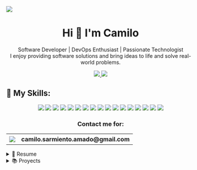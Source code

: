 <img src="https://res.cloudinary.com/dup7szo6y/image/upload/v1698420929/AppsImages/GitHubProfile/wbx8wcijcfonefutihat.png"/>

<h1 align='center'>
    Hi 👋 I'm Camilo 
</h1>

<p align="center">
   Software Developer | DevOps Enthusiast | Passionate Technologist </br> I enjoy providing software solutions and bring ideas to life and solve real-world problems.
</p>
<p align="center">
    <a href="https://www.linkedin.com/in/camilo-sarmiento-051a80244/" target="_blank">
        <img src="https://img.shields.io/badge/LinkedIn-0077B5?style=for-the-badge&logo=linkedin&logoColor=white"/>
    </a>
    <a href="http://camilosar.site" target="_blank">
        <img src="https://img.shields.io/badge/Portfolio-255E63?style=for-the-badge&logo=About.me&logoColor=white"/>
    </a>
</p>

## 🎯 My Skills:
<p align= "center">
    <img src="https://img.shields.io/badge/HTML5-E34F26?style=for-the-badge&logo=html5&logoColor=white"/>
    <img src="https://img.shields.io/badge/CSS3-1572B6?style=for-the-badge&logo=css3&logoColor=white"/>
    <img src="https://img.shields.io/badge/JavaScript-323330?style=for-the-badge&logo=javascript&logoColor=F7DF1E"/>
    <img src="https://img.shields.io/badge/TypeScript-007ACC?style=for-the-badge&logo=typescript&logoColor=white"/>
    <img src="https://img.shields.io/badge/React-20232A?style=for-the-badge&logo=react&logoColor=61DAFB"/>
    <img src="https://img.shields.io/badge/Node%20js-339933?style=for-the-badge&logo=nodedotjs&logoColor=white"/>
    <img src="https://img.shields.io/badge/Amazon%20Web%20Services-232F3E?logo=amazonwebservices&logoColor=fff&style=for-the-badge"/>
    <img src="https://img.shields.io/badge/Python-FFD43B?style=for-the-badge&logo=python&logoColor=blue"/>
    <img src="https://img.shields.io/badge/Django-092E20?style=for-the-badge&logo=django&logoColor=green"/>
    <img src="https://img.shields.io/badge/C%2B%2B-00599C?style=for-the-badge&logo=c%2B%2B&logoColor=white"/>
    <img src="https://img.shields.io/badge/Jira-0052CC?style=for-the-badge&logo=Jira&logoColor=white"/>
    <img src="https://img.shields.io/badge/GIT-E44C30?style=for-the-badge&logo=git&logoColor=white"/>
    <img src="https://img.shields.io/badge/Docker-2CA5E0?style=for-the-badge&logo=docker&logoColor=white"/>
    <img src="https://img.shields.io/badge/MongoDB-4EA94B?style=for-the-badge&logo=mongodb&logoColor=white"/>
    <img src="https://img.shields.io/badge/MySQL-005C84?style=for-the-badge&logo=mysql&logoColor=white"/>
    <img src="https://img.shields.io/badge/PostgreSQL-316192?style=for-the-badge&logo=postgresql&logoColor=white"/>
    <img src="https://img.shields.io/badge/Figma-F24E1E?style=for-the-badge&logo=figma&logoColor=white"/>
</p>

<p>
    <h3 align= "center">Contact me for:</h3>
    <table align="center">
        <tr>
            <th><img src="https://img.shields.io/badge/Gmail-D14836?style=for-the-badge&logo=gmail&logoColor=white"/></th>
            <th> <a>camilo.sarmiento.amado@gmail.com</a></th>
        </tr>
    </table>
</p>


<details>
    <summary>📃 Resume</summary>

## Education
- 📖 **Bachelor’s degree in systems engineering**\
📆 2022 - Present\
📍 **Universidad del Magdalena** - Santa Marta, Colombia
- 📖 **Full Stack Web Developer**\
📆 Ago. 2022 – Nov. 2022\
📍 **Henry Bootcamp** - Virtual
- 📖 **Intensive Programming Skills Training**\
📆 May. 2021 – Dic. 2021\
📍 **Universidad Nacional de Colombia** - Virtual

</details>

<details>

<summary>📚 Proyects</summary>
    
## My projects



<p>
    <table align="left">
        <tr>
            <th style="max-width:30%" align="center">
                <h2 align="center">VideoGames SPA</h2>
                <img style="width:100%" align="center" src="https://media.licdn.com/dms/image/C4E2DAQFkfGaNSIgO5Q/profile-treasury-image-shrink_160_160/0/1669234798774?e=1699034400&v=beta&t=uM60R7kKTqhnSLr5okmlkc0QZFy8htRR8AOTxhnL9Zg"/>
                <p>
                    <a href="https://github.com/Camilo-845/Henry-PI" target="_blank">
                        <img style="width:40%" src="https://img.shields.io/badge/GitHub-100000?style=for-the-badge&logo=github&logoColor=white" align="left"/>
                    </a>
                    <a href="https://videogameshenry.vercel.app/" target="_blank">
                        <img style="width:40%" src="https://img.shields.io/badge/Vercel-000000?style=for-the-badge&logo=vercel&logoColor=white" align="right"/>
                    </a>
                </p>
            </th>
            <th align="left">
                A simple page aplication (SPA) showing the principal videogames around the world. The vidoegame's data is obtein from RAWG.io API.
                Things I learned:
                <ul>
                    <li>Fetch data from an API</li>
                    <li>The states management whit React Redux</li>
                    <li>The DataBase creation and management with Sequalize.js</li>
                    <li>The User Interface creation with React</li>
                    <li>The CRUD bakend's routes creation</li>
                </ul>
                <p align="center">
                    <img src="https://img.shields.io/badge/HTML5-E34F26?style=for-the-badge&logo=html5&logoColor=white"/>
                    <img src="https://img.shields.io/badge/CSS3-1572B6?style=for-the-badge&logo=css3&logoColor=white"/>
                    <img src="https://img.shields.io/badge/React-20232A?style=for-the-badge&logo=react&logoColor=61DAFB"/>
                    <img src="https://img.shields.io/badge/Node%20js-339933?style=for-the-badge&logo=nodedotjs&logoColor=white"/>
                    <img src="https://img.shields.io/badge/PostgreSQL-316192?style=for-the-badge&logo=postgresql&logoColor=white"/>
                    <img src="https://img.shields.io/badge/JavaScript-323330?style=for-the-badge&logo=javascript&logoColor=F7DF1E"/>
                </p>
            </th>
        </tr>
        <tr>
            <th style="width:30%" align="center">
                <h2 align="center">CoinTracker</h2>
                <img style="width:100%" align="center" src="https://media.licdn.com/dms/image/C4E2DAQGXWwSfUQSNAw/profile-treasury-image-shrink_800_800/0/1669233194127?e=1699063200&v=beta&t=2RTmKqtwqLZx4hPr-MAstatHDcQXc4gLRWYJEJMtRlM"/>
                <p>
                    <a href="https://github.com/PF-03/CoinTracker" target="_blank" >
                        <img style="width:40%" src="https://img.shields.io/badge/GitHub-100000?style=for-the-badge&logo=github&logoColor=white" align="left"/>
                    </a>
                    <a href="https://pf-03-cointracker.vercel.app/" target="_blank" >
                        <img style="width:40%" src="https://img.shields.io/badge/Vercel-000000?style=for-the-badge&logo=vercel&logoColor=white" align="right"/>
                    </a>
                </p>
            </th>
            <th align="left">
                <ul>
                    <li>Development of a cryptocurrency monitoring application</li>
                    <li>Automated email sending, user authentication, among others.</li>
                    <li>Teamwork</li>
                    <li>The User Interface creation with React</li>
                    <li>Implemented Technologies: Typescript, ReactJs, Redux, NodeJs, MongoDB, HTML, CSS</li>
                </ul>
                <p align="center">
                    <img src="https://img.shields.io/badge/HTML5-E34F26?style=for-the-badge&logo=html5&logoColor=white"/>
                    <img src="https://img.shields.io/badge/CSS3-1572B6?style=for-the-badge&logo=css3&logoColor=white"/>
                    <img src="https://img.shields.io/badge/React-20232A?style=for-the-badge&logo=react&logoColor=61DAFB"/>
                    <img src="https://img.shields.io/badge/Node%20js-339933?style=for-the-badge&logo=nodedotjs&logoColor=white"/>
                    <img src="https://img.shields.io/badge/MongoDB-4EA94B?style=for-the-badge&logo=mongodb&logoColor=white"/>
                    <img src="https://img.shields.io/badge/TypeScript-007ACC?style=for-the-badge&logo=typescript&logoColor=white"/>
                    <img src="https://img.shields.io/badge/Jira-0052CC?style=for-the-badge&logo=Jira&logoColor=white"/>
                </p>
            </th>
        </tr>
        <tr>
            <th style="width:30%" align="center">
                <h2 align="center">News API</h2>
                <p align="center">
                    <a href="https://github.com/Camilo-845/News_Project/tree/main/backend" align="center" target="_blank" >
                        <img style="width:50%" src="https://img.shields.io/badge/GitHub-100000?style=for-the-badge&logo=github&logoColor=white" align="center"/>
                    </a>
                </p>
            </th>
            <th align="left">
                <ul>
                    <li>Development of a REST API + MongoDB for handling user and news requests.</li>
                    <li>Consumption of External API "News data API"</li>
                    <li>User authentication, token management</li>
                    <li>Implemented Technologies: NodeJs, MongoDB, ExpressJs</li>
                </ul>
                <p align="center">
                    <img src="https://img.shields.io/badge/JavaScript-323330?style=for-the-badge&logo=javascript&logoColor=F7DF1E"/>
                    <img src="https://img.shields.io/badge/Node%20js-339933?style=for-the-badge&logo=nodedotjs&logoColor=white"/>
                    <img src="https://img.shields.io/badge/MongoDB-4EA94B?style=for-the-badge&logo=mongodb&logoColor=white"/>
                    <img src="https://img.shields.io/badge/Sequelize-52B0E7?style=for-the-badge&logo=Sequelize&logoColor=white"/>
                </p>
            </th>
        </tr>
        <tr>
            <th style="width:30%" align="center">
                <h2 align="center">Notion Database Backup with Python</h2>
                <p align="center">
                    <a href="https://github.com/Camilo-845/notion-backup-python" align="center" target="_blank" >
                        <img style="width:50%" src="https://img.shields.io/badge/GitHub-100000?style=for-the-badge&logo=github&logoColor=white" align="center"/>
                    </a>
                </p>
            </th>
            <th align="left">
                <ul>
                    <li>Development of a Python script for automated backup of a database hosted in NOTION.</li>
                    <li>Handling of external API "NOTION API"</li>
                    <li>Implemented Technologies: Python</li>
                </ul>
                <p align="center">
                    <img src="https://img.shields.io/badge/C%2B%2B-00599C?style=for-the-badge&logo=c%2B%2B&logoColor=white"/>
                </p>
            </th>
        </tr>
        <tr>
            <th style="width:30%" align="center">
                <h2 align="center">Accounts Manage C++ system</h2>
                <p align="center">
                    <a href="https://github.com/Camilo-845/ProyectoFinal_ED-I" align="center" target="_blank" >
                        <img style="width:50%" src="https://img.shields.io/badge/GitHub-100000?style=for-the-badge&logo=github&logoColor=white" align="center"/>
                    </a>
                </p>
            </th>
            <th align="left">
                <ul>
                    <li>Development of a compilation program for managing billing system accounts</li>
                    <li>Teamwork</li>
                    <li>Implemented Technologies: C++</li>
                </ul>
                <p align="center">
                    <img src="https://img.shields.io/badge/Python-FFD43B?style=for-the-badge&logo=python&logoColor=blue"/>
                </p>
            </th>
        </tr>
        <tr>
            <th style="width:30%" align="center">
                <h2 align="center">Invetory Manage API</h2>
                <p align="center">
                    <a href="https://github.com/Camilo-845/Proyecto_Inventario_Backend" align="center" target="_blank" >
                        <img style="width:50%" src="https://img.shields.io/badge/GitHub-100000?style=for-the-badge&logo=github&logoColor=white" align="center"/>
                    </a>
                </p>
            </th>
            <th align="left">
                <ul>
                    <li>Development of an API for handling user requests for authentication and inventory management</li>
                    <li>CRUD MySQL database</li>
                    <li>Implemented Technologies: Python, Django, DjangoRestFrameWork</li>
                </ul>
                <p align="center">
                    <img src="https://img.shields.io/badge/Python-FFD43B?style=for-the-badge&logo=python&logoColor=blue"/>
                    <img src="https://img.shields.io/badge/Django-092E20?style=for-the-badge&logo=django&logoColor=green"/>
                    <img src="https://img.shields.io/badge/django%20rest-ff1709?style=for-the-badge&logo=django&logoColor=white"/>  
                    <img src="https://img.shields.io/badge/MySQL-005C84?style=for-the-badge&logo=mysql&logoColor=white"/>  
                </p>
            </th>
        </tr>
        <tr>
            <th style="width:30%" align="center">
                <h2 align="center">MVC Java Aplication</h2>
                <p align="center">
                    <a href="https://github.com/Camilo-845/Proyecto_Java_MVC" align="center" target="_blank" >
                        <img style="width:50%" src="https://img.shields.io/badge/GitHub-100000?style=for-the-badge&logo=github&logoColor=white" align="center"/>
                    </a>
                </p>
            </th>
            <th align="left">
                <ul>
                    <li>Development of a desktop application with Java using the Model-View-Controller (MVC) architecture</li>
                    <li>Implemented Technologies: Java</li>
                </ul>
                <p align="center">
                    <img src="https://img.shields.io/badge/Java-ED8B00?style=for-the-badge&logo=openjdk&logoColor=white"/>  
                </p>
            </th>
        </tr>
    </table>
</p>

</details>
